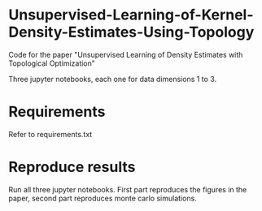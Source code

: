 # Unsupervised-Learning-of-Kernel-Density-Estimates-Using-Topology
Code for the paper "Unsupervised Learning of Density Estimates with Topological Optimization"

Three jupyter notebooks, each one for data dimensions 1 to 3.  

# Requirements
Refer to requirements.txt

# Reproduce results
Run all three jupyter notebooks. First part reproduces the figures in the paper, second part reproduces monte carlo simulations.
